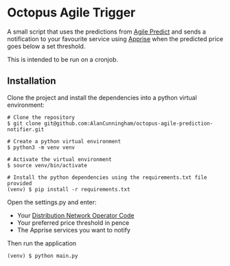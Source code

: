 # Octopus Agile Trigger

A small script that uses the predictions from [Agile Predict](https://agilepredict.com/)
and sends a notification to your favourite service using
[Apprise](https://github.com/caronc/apprise) when the predicted price goes below
a set threshold.

This is intended to be run on a cronjob.

## Installation

Clone the project and install the dependencies into a python virtual environment:
```
# Clone the repository
$ git clone git@github.com:AlanCunningham/octopus-agile-prediction-notifier.git

# Create a python virtual environment
$ python3 -m venv venv

# Activate the virtual environment
$ source venv/bin/activate

# Install the python dependencies using the requirements.txt file provided
(venv) $ pip install -r requirements.txt
```

Open the settings.py and enter:
- Your [Distribution Network Operator Code](https://en.wikipedia.org/wiki/Distribution_network_operator)
- Your preferred price threshold in pence
- The Apprise services you want to notify

Then run the application
```
(venv) $ python main.py
```
